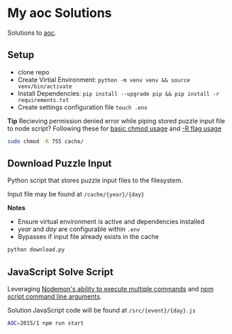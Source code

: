 # My aoc Solutions
Solutions to [aoc](https://adventofcode.com/).

## Setup
- clone repo
- Create Virtial Environment: `python -m venv venv && source venv/bin/activate`
- Install Dependencies: `pip install --upgrade pip && pip install -r requirements.txt`
- Create settings configuration file `touch .env`

**Tip** Recieving permission denied error while piping stored puzzle input file to node script? Following these for [basic chmod usage](https://stackoverflow.com/a/48757287) and [-R flag usage](https://stackoverflow.com/a/11512211)

```bash
sudo chmod -R 755 cache/
```

## Download Puzzle Input
Python script that stores puzzle input files to the filesystem.

Input file may be found at `/cache/{year}/{day}`

**Notes**
- Ensure virtual environment is active and dependencies installed
- *year* and *day* are configurable within `.env`
- Bypasses if input file already exists in the cache

```bash
python download.py
```

## JavaScript Solve Script
Leveraging [Nodemon's ability to execute multiple commands](https://github.com/remy/nodemon/issues/1239#issuecomment-533034562) and [npm script command line arguments](https://stackoverflow.com/a/25356509).

Solution JavaScript code will be found at `/src/{event}/{day}.js`

```bash
AOC=2015/1 npm run start
```
